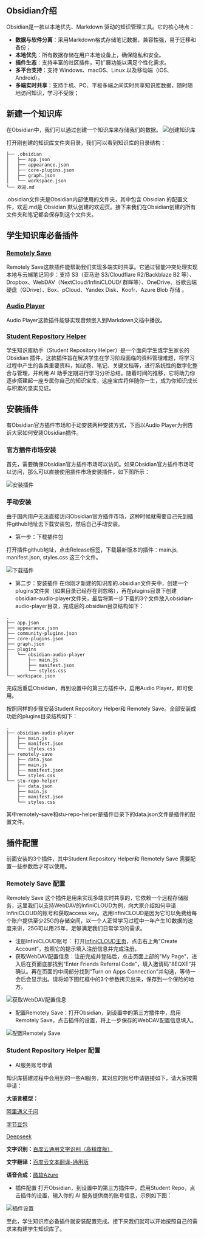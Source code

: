 ## Obsidian介绍
Obsidian是一款以本地优先、Markdown 驱动的知识管理工具。它的核心特点：
- **数据与软件分离**：采用Markdown格式存储笔记数据，兼容性强，易于迁移和备份；
- **本地优先**：所有数据存储在用户本地设备上，确保隐私和安全。
- **插件生态**：支持丰富的社区插件，可扩展功能以满足个性化需求。
- **多平台支持**：支持 Windows、macOS、Linux 以及移动端（iOS、Android）。
- **多端实时共享**：支持手机、PC、平板多端之间实时共享知识库数据，随时随地访问知识，学习不受限；

## 新建一个知识库
在Obsidian中，我们可以通过创建一个知识库来存储我们的数据。
![创建知识库](images/zh/create_vault.gif)

打开刚创建的知识库文件夹目录，我们可以看到知识库的目录结构：

```shell
├── .obsidian
│   ├── app.json
│   ├── appearance.json
│   ├── core-plugins.json
│   ├── graph.json
│   └── workspace.json
└── 欢迎.md
```
.obsidian文件夹是Obsidian内部使用的文件夹，其中包含 Obsidian 的配置文件，欢迎.md是 Obsidian 默认创建的欢迎页。接下来我们在Obsidian创建的所有文件夹和笔记都会保存到这个文件夹。

## 学生知识库必备插件

### [Remotely Save](https://github.com/remotely-save/remotely-save)
Remotely Save这款插件能帮助我们实现多端实时共享。它通过智能冲突处理实现本地与云端笔记同步：支持 S3（亚马逊 S3/Cloudflare R2/Backblaze B2 等）、Dropbox、WebDAV（NextCloud/InfiniCLOUD/ 群晖等）、OneDrive、谷歌云端硬盘（GDrive）、Box、pCloud、Yandex Disk、Koofr、Azure Blob 存储 。

### [Audio Player](https://github.com/noonesimg/obsidian-audio-player)
Audio Player这款插件能够实现音频嵌入到Markdown文档中播放。

### [Student Repository Helper](https://github.com/yingflower/obsidian-stu-repo-helper)
学生知识库助手（Student Repository Helper）是一个面向学生或学生家长的Obsidian 插件，这款插件旨在解决学生在学习阶段面临的资料管理难题，将学习过程中产生的各类重要资料，如试卷、笔记、关键文档等，进行系统性的数字化整合与管理，并利用 AI 助手定期进行学习分析总结。随着时间的推移，它将助力你逐步搭建起一座专属你自己的知识宝库，这座宝库将伴随你一生，成为你知识成长与积累的坚实见证。

## 安装插件
有Obsidian官方插件市场和手动安装两种安装方式，下面以Audio Player为例告诉大家如何安装Obsidian插件。
### 官方插件市场安装
首先，需要确保Obsidian官方插件市场可以访问。如果Obsidian官方插件市场可以访问，那么可以直接使用插件市场安装插件，如下图所示：

![安装插件](images/zh/install_plugin.gif) 

### 手动安装
由于国内用户无法直接访问Obsidian官方插件市场，这种时候就需要自己先到插件github地址去下载安装包，然后自己手动安装。
- 第一步：下载插件包

打开插件github地址，点击Release标签，下载最新版本的插件：main.js, manifest.json, styles.css 这三个文件。

![下载插件](images/zh/download_plugin.png)

- 第二步：安装插件
在你刚才新建的知识库的.obsidian文件夹中，创建一个plugins文件夹（如果目录已经存在则忽略），再在plugins目录下创建obsidian-audio-player文件夹，最后将第一步下载的3个文件放入obsidian-audio-player目录，完成后的.obsidian目录结构如下：
```shell
.
├── app.json
├── appearance.json
├── community-plugins.json
├── core-plugins.json
├── graph.json
├── plugins
│   └── obsidian-audio-player
│       ├── main.js
│       ├── manifest.json
│       └── styles.css
└── workspace.json
```
完成后重启Obsidian，再到设置中的第三方插件中，启用Audio Player，即可使用。

按照同样的步骤安装Student Repository Helper和 Remotely Save。全部安装成功后的plugins目录结构如下：
```shell
.
├── obsidian-audio-player
│   ├── main.js
│   ├── manifest.json
│   └── styles.css
├── remotely-save
│   ├── data.json
│   ├── main.js
│   ├── manifest.json
│   └── styles.css
└── stu-repo-helper
    ├── data.json
    ├── main.js
    ├── manifest.json
    └── styles.css
```
其中remotely-save和stu-repo-helper是插件目录下的data.json文件是插件的配置文件。

## 插件配置
前面安装的3个插件，其中Student Repository Helper和 Remotely Save 需要配置一些参数后才可以使用。
### Remotely Save 配置
Remotely Save 这个插件是用来实现多端实时共享的，它依赖一个远程存储服务，这里我们以支持WebDAV的InfiniCLOUD为例，向大家介绍如何申请InfiniCLOUD的账号和获取access key。选用InfiniCLOUD是因为它可以免费给每个账户提供至少25G的存储空间，以一个人正常学习过程中一年产生1G数据的速度来讲，25G可以用25年，足够满足我们日常学习的需求。

- 注册InfiniCLOUD账号： 打开[InfiniCLOUD主页](https://infini-cloud.net/en/)，点击右上角"Create Account"，按照它的提示填入注册信息并完成注册。
- 获取WebDAV配置信息：注册完成并登陆后，点击页面上部的"My Page"，进入后在页面底部找到“Enter Friends Referral Code”，填入邀请码“8EQXE”并确认。再在页面的中间部分找到“Turn on Apps Connection”并勾选，等待一会后会显示出。请将如下图红框中的3个参数拷贝出来，保存到一个保险的地方。

![获取WebDAV配置信息](images/zh/webdav_config.png)

- 配置Remotely Save：打开Obsidian，到设置中的第三方插件中，启用Remotely Save，点击插件的设置，将上一步保存的WebDAV配置信息填入。

![配置Remotely Save](images/zh/config_remotely_save.png)

### Student Repository Helper 配置

- AI服务账号申请

知识库搭建过程中会用到的一些AI服务，其对应的账号申请链接如下，请大家按需申请：

**大语言模型：**

[阿里通义千问](https://bailian.console.aliyun.com/?apiKey=1#/api-key)

[字节豆包](https://console.volcengine.com/ark/)

[Deepseek](https://platform.deepseek.com/)

**文字识别：**[百度云通用文字识别（高精度版）](https://console.bce.baidu.com/ai-engine/ocr/overview/index?_=1740120172878)

**文字翻译：**[百度云文本翻译-通用版](https://console.bce.baidu.com/ai-engine/machinetranslation/overview/index)

**语音合成：**[微软Azure](https://portal.azure.com/#create/Microsoft.CognitiveServicesSpeechServices)

- 插件配置
打开Obsidian，到设置中的第三方插件中，启用Student Repo，点击插件的设置，输入你的 AI 服务提供商的账号信息，示例如下图：

![插件设置](images/zh/settings.png)

至此，学生知识库必备插件就安装配置完成。接下来我们就可以开始按照自己的需求来构建学生知识库了。